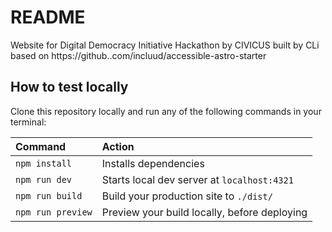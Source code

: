 # README

Website for Digital Democracy Initiative Hackathon by CIVICUS built by CLi based on https://github..com/incluud/accessible-astro-starter

## How to test locally
Clone this repository locally and run any of the following commands in your terminal:

| Command           | Action                                       |
| :---------------- | :------------------------------------------- |
| `npm install`     | Installs dependencies                        |
| `npm run dev`     | Starts local dev server at `localhost:4321`  |
| `npm run build`   | Build your production site to `./dist/`      |
| `npm run preview` | Preview your build locally, before deploying |
